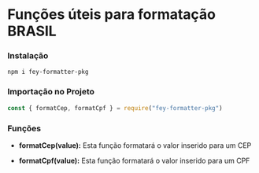 # Funções úteis para formatação BRASIL

### Instalação
```shell
npm i fey-formatter-pkg
```

### Importação no Projeto
```js
const { formatCep, formatCpf } = require("fey-formatter-pkg")
```

### Funções
* **formatCep(value):**
    Esta função formatará o valor inserido para um CEP

* **formatCpf(value):**
    Esta função formatará o valor inserido para um CPF
